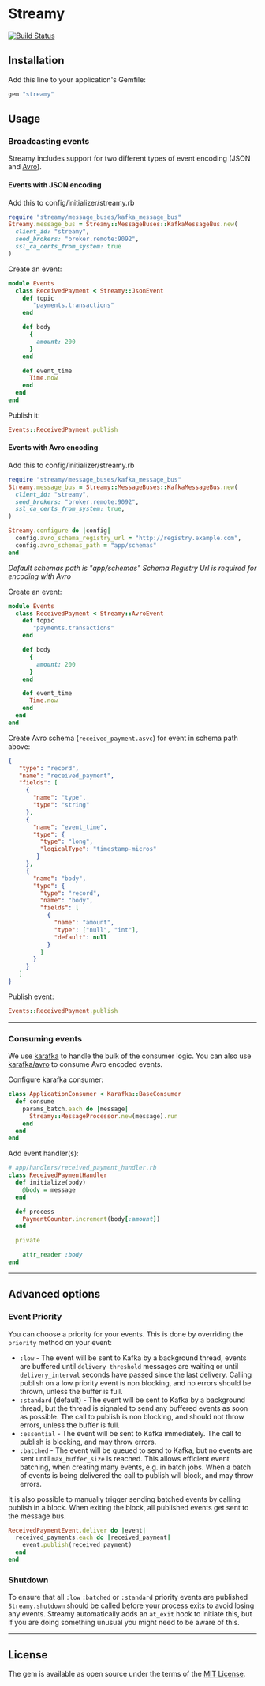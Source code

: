 # Streamy

[![Build Status](https://circleci.com/gh/cookpad/streamy/tree/master.svg?style=svg)](https://circleci.com/gh/cookpad/streamy/tree/master)

## Installation

Add this line to your application's Gemfile:

```ruby
gem "streamy"
```


## Usage

### Broadcasting events

Streamy includes support for two different types of event encoding (JSON and [Avro](https://avro.apache.org/docs/current/spec.html)).

#### Events with JSON encoding

Add this to config/initializer/streamy.rb

```ruby
require "streamy/message_buses/kafka_message_bus"
Streamy.message_bus = Streamy::MessageBuses::KafkaMessageBus.new(
  client_id: "streamy",
  seed_brokers: "broker.remote:9092",
  ssl_ca_certs_from_system: true
)
```

Create an event:

```ruby
module Events
  class ReceivedPayment < Streamy::JsonEvent
    def topic
       "payments.transactions"
    end

    def body
      {
        amount: 200
      }
    end

    def event_time
      Time.now
    end
  end
end
```

Publish it:


```ruby
Events::ReceivedPayment.publish
```

#### Events with Avro encoding

Add this to config/initializer/streamy.rb

```ruby
require "streamy/message_buses/kafka_message_bus"
Streamy.message_bus = Streamy::MessageBuses::KafkaMessageBus.new(
  client_id: "streamy",
  seed_brokers: "broker.remote:9092",
  ssl_ca_certs_from_system: true,
)

Streamy.configure do |config|
  config.avro_schema_registry_url = "http://registry.example.com",
  config.avro_schemas_path = "app/schemas"
end  
```

*Default schemas path is "app/schemas"*
*Schema Registry Url is required for encoding with Avro*

Create an event:

```ruby
module Events
  class ReceivedPayment < Streamy::AvroEvent
    def topic
       "payments.transactions"
    end

    def body
      {
        amount: 200
      }
    end

    def event_time
      Time.now
    end
  end
end
```

Create Avro schema (`received_payment.asvc`) for event in schema path above:

```json
{
   "type": "record",
   "name": "received_payment",
   "fields": [
     {
       "name": "type",
       "type": "string"
     },
     {
       "name": "event_time",
       "type": {
         "type": "long",
         "logicalType": "timestamp-micros"
        }
     },
     {
       "name": "body",
       "type": {
         "type": "record",
         "name": "body",
         "fields": [
           {
             "name": "amount",
             "type": ["null", "int"],
             "default": null
           }
         ]
       }
     }
   ]
}

```

Publish event:


```ruby
Events::ReceivedPayment.publish
```

---

### Consuming events

We use [karafka](https://github.com/karafka/karafka) to handle the bulk of the consumer logic. You can also use [karafka/avro](https://github.com/karafka/avro) to consume Avro encoded events.

Configure karafka consumer:

```rb
class ApplicationConsumer < Karafka::BaseConsumer
  def consume
    params_batch.each do |message|
      Streamy::MessageProcessor.new(message).run
    end
  end
end
```

Add event handler(s):

```ruby
# app/handlers/received_payment_handler.rb
class ReceivedPaymentHandler
  def initialize(body)
    @body = message
  end

  def process
    PaymentCounter.increment(body[:amount])
  end

  private

    attr_reader :body
end
```

---

## Advanced options

### Event Priority

You can choose a priority for your events. This is done by overriding the `priority` method on your event:

* `:low` - The event will be sent to Kafka by a background thread, events are buffered until `delivery_threshold` messages are waiting or until `delivery_interval` seconds have passed since the last delivery. Calling publish on a low priority event is non blocking, and no errors should be thrown, unless the buffer is full.
* `:standard` (default) - The event will be sent to Kafka by a background thread, but the thread is signaled to send any buffered events as soon as possible. The call to publish is non blocking, and should not throw errors, unless the buffer is full.
* `:essential` - The event will be sent to Kafka immediately. The call to publish is blocking, and may throw errors.
* `:batched` - The event will be queued to send to Kafka, but no events are sent until `max_buffer_size` is reached. This allows efficient event batching, when creating many events, e.g. in batch jobs. When a batch of events is being delivered the call to publish will block, and may throw errors.

It is also possible to manually trigger sending batched events by calling publish in a block. When exiting the block, all published events get sent to the message bus.

```ruby
ReceivedPaymentEvent.deliver do |event|
  received_payments.each do |received_payment|
    event.publish(received_payment)
  end
end
```

### Shutdown

To ensure that all `:low` `:batched` or `:standard` priority events are published `Streamy.shutdown` should be called before your process exits to avoid losing any events.
Streamy automatically adds an `at_exit` hook to initiate this, but if you are doing something unusual you might need to be aware of this.

---


## License

The gem is available as open source under the terms of the [MIT License](http://opensource.org/licenses/MIT).
